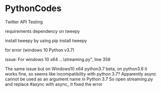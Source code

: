 # PythonCodes
Twitter API Testing

requirements
dependency on tweepy

install tweepy by using 
pip install tweepy

for error (windows 10 Python v3.7) 

issue: For windows 10 x64
...\streaming.py", line 358

The same issue but on Windows10 x64 python3.7 beta, on python3.6 it works fine, so seems like incompatibility with python 3.7?
Apparently async cannot be used as an argument name in Python 3.7
So open streaming.py and replace #async with async_ it fixed the error 

